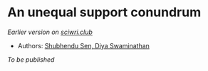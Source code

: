 # An unequal support conundrum 

*Earlier version on [sciwri.club](https://www.sciwri.club/wp-content/uploads/2019/03/CGS-WiS_Team1_20190308-2.pdf)*

- Authors: [Shubhendu Sen, Diya Swaminathan](./authors_contributors.md)

*To be published*
